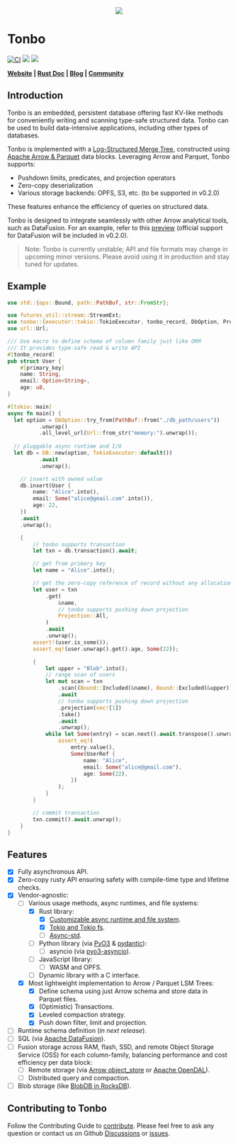 <p align="center">
  <a href="https://tonbo.io">
    <picture>
      <img src="https://github.com/user-attachments/assets/f7625788-0e7f-4fb6-80cd-7f0d2306130b" />
    </picture>
  </a>
</p>

# Tonbo

<p align="left">
  <a href="https://github.com/tonbo-io/tonbo" target="_blank">
    <a href="https://github.com/tonbo-io/tonbo/actions/workflows/ci.yml"><img src="https://github.com/tonbo-io/tonbo/actions/workflows/ci.yml/badge.svg" alt="CI"></img></a>
    <a href="https://crates.io/crates/tonbo/"><img src="https://img.shields.io/crates/v/tonbo.svg"></a>
    <a href="https://github.com/tonbo-io/tonbo/blob/main/LICENSE"><img src="https://img.shields.io/crates/l/tonbo"></a>
  </a>
</p>

**[Website](https://tonbo.io/) | [Rust Doc](https://docs.rs/tonbo/latest/tonbo/) | [Blog](https://tonbo.io/blog/introducing-tonbo) | [Community](https://discord.gg/8jm9WMfX)**

## Introduction

Tonbo is an embedded, persistent database offering fast KV-like methods for conveniently writing and scanning type-safe structured data. Tonbo can be used to build data-intensive applications, including other types of databases.

Tonbo is implemented with a [Log-Structured Merge Tree](https://en.wikipedia.org/wiki/Log-structured_merge-tree), constructed using [Apache Arrow & Parquet](https://github.com/apache/arrow-rs) data blocks. Leveraging Arrow and Parquet, Tonbo supports:
- Pushdown limits, predicates, and projection operators
- Zero-copy deserialization
- Various storage backends: OPFS, S3, etc. (to be supported in v0.2.0)

These features enhance the efficiency of queries on structured data.

Tonbo is designed to integrate seamlessly with other Arrow analytical tools, such as DataFusion. For an example, refer to this [preview](examples/datafusion.rs) (official support for DataFusion will be included in v0.2.0).

> Note: Tonbo is currently unstable; API and file formats may change in upcoming minor versions. Please avoid using it in production and stay tuned for updates.

## Example

```rust
use std::{ops::Bound, path::PathBuf, str::FromStr};

use futures_util::stream::StreamExt;
use tonbo::{executor::tokio::TokioExecutor, tonbo_record, DbOption, Projection, DB};
use url::Url;

/// Use macro to define schema of column family just like ORM
/// It provides type-safe read & write API
#[tonbo_record]
pub struct User {
    #[primary_key]
    name: String,
    email: Option<String>,
    age: u8,
}

#[tokio::main]
async fn main() {
  let option = DbOption::try_from(PathBuf::from("./db_path/users"))
          .unwrap()
          .all_level_url(Url::from_str("memory:").unwrap());
  
  // pluggable async runtime and I/O
  let db = DB::new(option, TokioExecutor::default())
          .await
          .unwrap();

    // insert with owned value
    db.insert(User {
        name: "Alice".into(),
        email: Some("alice@gmail.com".into()),
        age: 22,
    })
    .await
    .unwrap();

    {
        // tonbo supports transaction
        let txn = db.transaction().await;

        // get from primary key
        let name = "Alice".into();

        // get the zero-copy reference of record without any allocations.
        let user = txn
            .get(
                &name,
                // tonbo supports pushing down projection
                Projection::All,
            )
            .await
            .unwrap();
        assert!(user.is_some());
        assert_eq!(user.unwrap().get().age, Some(22));

        {
            let upper = "Blob".into();
            // range scan of users
            let mut scan = txn
                .scan((Bound::Included(&name), Bound::Excluded(&upper)))
                .await
                // tonbo supports pushing down projection
                .projection(vec![1])
                .take()
                .await
                .unwrap();
            while let Some(entry) = scan.next().await.transpose().unwrap() {
                assert_eq!(
                    entry.value(),
                    Some(UserRef {
                        name: "Alice",
                        email: Some("alice@gmail.com"),
                        age: Some(22),
                    })
                );
            }
        }

        // commit transaction
        txn.commit().await.unwrap();
    }
}

```

## Features

- [x] Fully asynchronous API.
- [x] Zero-copy rusty API ensuring safety with compile-time type and lifetime checks.
- [x] Vendor-agnostic:
  - [ ] Various usage methods, async runtimes, and file systems:
    - [x] Rust library:
      - [x] [Customizable async runtime and file system](https://github.com/from-the-basement/tonbo/blob/main/src/executor.rs#L5).
      - [x] [Tokio and Tokio fs](https://github.com/tokio-rs/tokio).
      - [ ] [Async-std](https://github.com/async-rs/async-std).
    - [ ] Python library (via [PyO3](https://github.com/PyO3/pyo3) & [pydantic](https://github.com/pydantic/pydantic)):
      - [ ] asyncio (via [pyo3-asyncio](https://github.com/awestlake87/pyo3-asyncio)).
    - [ ] JavaScript library:
      - [ ] WASM and OPFS.
    - [ ] Dynamic library with a C interface.
  - [x] Most lightweight implementation to Arrow / Parquet LSM Trees:
    - [x] Define schema using just Arrow schema and store data in Parquet files.
    - [x] (Optimistic) Transactions.
    - [x] Leveled compaction strategy.
    - [x] Push down filter, limit and projection.
- [ ] Runtime schema definition (*in next release*).
- [ ] SQL (via [Apache DataFusion](https://datafusion.apache.org/)).
- [ ] Fusion storage across RAM, flash, SSD, and remote Object Storage Service (OSS) for each column-family, balancing performance and cost efficiency per data block:
  - [ ] Remote storage (via [Arrow object_store](https://github.com/apache/arrow-rs/tree/master/object_store) or [Apache OpenDAL](https://github.com/apache/opendal)).
  - [ ] Distributed query and compaction.
- [ ] Blob storage (like [BlobDB in RocksDB](https://github.com/facebook/rocksdb/wiki/BlobDB)).

## Contributing to Tonbo
Follow the Contributing Guide to [contribute](https://github.com/tonbo-io/tonbo/blob/main/CONTRIBUTING.md).
Please feel free to ask any question or contact us on Github [Discussions](https://github.com/orgs/tonbo-io/discussions) or [issues](https://github.com/tonbo-io/tonbo/issues).
